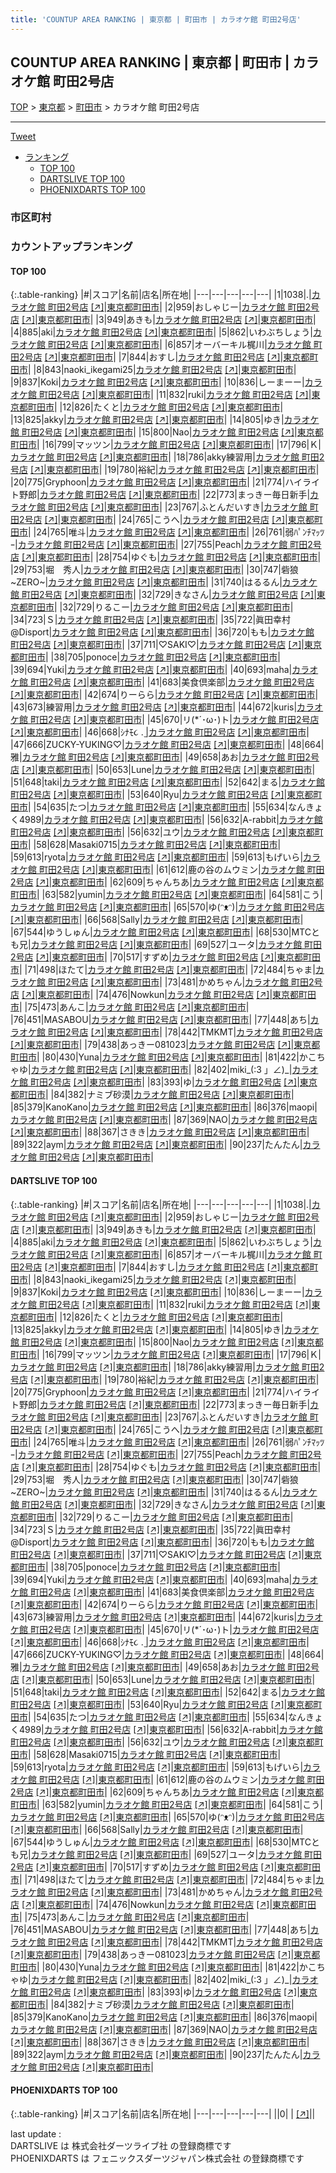 ```yaml
---
title: 'COUNTUP AREA RANKING | 東京都 | 町田市 | カラオケ館 町田2号店'
---
```

## COUNTUP AREA RANKING | 東京都 | 町田市 | カラオケ館 町田2号店

[TOP](/darts/rank/) > [東京都](/darts/rank/東京都/) > [町田市](/darts/rank/東京都/町田市/) > カラオケ館 町田2号店

___

<a href="https://twitter.com/share?ref_src=twsrc%5Etfw" data-text="COUNTUP AREA RANKING | 東京都町田市カラオケ館 町田2号店" class="twitter-share-button" data-hashtags="DARTSLIVE,PHOENIXDARTS,darts,ダーツ" data-show-count="false">Tweet</a>

* [ランキング](#カウントアップランキング)
    * [TOP 100](#top-100)
    * [DARTSLIVE TOP 100](#dartslive-top-100)
    * [PHOENIXDARTS TOP 100](#phoenixdarts-top-100)

### 市区町村

<ul>

</ul>

### カウントアップランキング

#### TOP 100



{:.table-ranking}
|#|スコア|名前|店名|所在地|
|---|---|---|---|---|
|1|1038|<span class="rank-name-dl">.</span>|<a href="/darts/rank/shops/08aa73bbc0f245efb21333aee1bd51e4.html">カラオケ館 町田2号店</a> <a href="https://search.dartslive.com/jp/shop/08aa73bbc0f245efb21333aee1bd51e4">[↗]</a>|<a href="/darts/rank/東京都/町田市">東京都町田市</a>|
|2|959|<span class="rank-name-dl">おしゃじー</span>|<a href="/darts/rank/shops/08aa73bbc0f245efb21333aee1bd51e4.html">カラオケ館 町田2号店</a> <a href="https://search.dartslive.com/jp/shop/08aa73bbc0f245efb21333aee1bd51e4">[↗]</a>|<a href="/darts/rank/東京都/町田市">東京都町田市</a>|
|3|949|<span class="rank-name-dl">あきも</span>|<a href="/darts/rank/shops/08aa73bbc0f245efb21333aee1bd51e4.html">カラオケ館 町田2号店</a> <a href="https://search.dartslive.com/jp/shop/08aa73bbc0f245efb21333aee1bd51e4">[↗]</a>|<a href="/darts/rank/東京都/町田市">東京都町田市</a>|
|4|885|<span class="rank-name-dl">aki</span>|<a href="/darts/rank/shops/08aa73bbc0f245efb21333aee1bd51e4.html">カラオケ館 町田2号店</a> <a href="https://search.dartslive.com/jp/shop/08aa73bbc0f245efb21333aee1bd51e4">[↗]</a>|<a href="/darts/rank/東京都/町田市">東京都町田市</a>|
|5|862|<span class="rank-name-dl">いわぶちしょう</span>|<a href="/darts/rank/shops/08aa73bbc0f245efb21333aee1bd51e4.html">カラオケ館 町田2号店</a> <a href="https://search.dartslive.com/jp/shop/08aa73bbc0f245efb21333aee1bd51e4">[↗]</a>|<a href="/darts/rank/東京都/町田市">東京都町田市</a>|
|6|857|<span class="rank-name-dl">オーバーキル梶川</span>|<a href="/darts/rank/shops/08aa73bbc0f245efb21333aee1bd51e4.html">カラオケ館 町田2号店</a> <a href="https://search.dartslive.com/jp/shop/08aa73bbc0f245efb21333aee1bd51e4">[↗]</a>|<a href="/darts/rank/東京都/町田市">東京都町田市</a>|
|7|844|<span class="rank-name-dl">おすし</span>|<a href="/darts/rank/shops/08aa73bbc0f245efb21333aee1bd51e4.html">カラオケ館 町田2号店</a> <a href="https://search.dartslive.com/jp/shop/08aa73bbc0f245efb21333aee1bd51e4">[↗]</a>|<a href="/darts/rank/東京都/町田市">東京都町田市</a>|
|8|843|<span class="rank-name-dl">naoki_ikegami25</span>|<a href="/darts/rank/shops/08aa73bbc0f245efb21333aee1bd51e4.html">カラオケ館 町田2号店</a> <a href="https://search.dartslive.com/jp/shop/08aa73bbc0f245efb21333aee1bd51e4">[↗]</a>|<a href="/darts/rank/東京都/町田市">東京都町田市</a>|
|9|837|<span class="rank-name-dl">Koki</span>|<a href="/darts/rank/shops/08aa73bbc0f245efb21333aee1bd51e4.html">カラオケ館 町田2号店</a> <a href="https://search.dartslive.com/jp/shop/08aa73bbc0f245efb21333aee1bd51e4">[↗]</a>|<a href="/darts/rank/東京都/町田市">東京都町田市</a>|
|10|836|<span class="rank-name-dl">しーまーー</span>|<a href="/darts/rank/shops/08aa73bbc0f245efb21333aee1bd51e4.html">カラオケ館 町田2号店</a> <a href="https://search.dartslive.com/jp/shop/08aa73bbc0f245efb21333aee1bd51e4">[↗]</a>|<a href="/darts/rank/東京都/町田市">東京都町田市</a>|
|11|832|<span class="rank-name-dl">ruki</span>|<a href="/darts/rank/shops/08aa73bbc0f245efb21333aee1bd51e4.html">カラオケ館 町田2号店</a> <a href="https://search.dartslive.com/jp/shop/08aa73bbc0f245efb21333aee1bd51e4">[↗]</a>|<a href="/darts/rank/東京都/町田市">東京都町田市</a>|
|12|826|<span class="rank-name-dl">たくと</span>|<a href="/darts/rank/shops/08aa73bbc0f245efb21333aee1bd51e4.html">カラオケ館 町田2号店</a> <a href="https://search.dartslive.com/jp/shop/08aa73bbc0f245efb21333aee1bd51e4">[↗]</a>|<a href="/darts/rank/東京都/町田市">東京都町田市</a>|
|13|825|<span class="rank-name-dl">akky</span>|<a href="/darts/rank/shops/08aa73bbc0f245efb21333aee1bd51e4.html">カラオケ館 町田2号店</a> <a href="https://search.dartslive.com/jp/shop/08aa73bbc0f245efb21333aee1bd51e4">[↗]</a>|<a href="/darts/rank/東京都/町田市">東京都町田市</a>|
|14|805|<span class="rank-name-dl">ゆき</span>|<a href="/darts/rank/shops/08aa73bbc0f245efb21333aee1bd51e4.html">カラオケ館 町田2号店</a> <a href="https://search.dartslive.com/jp/shop/08aa73bbc0f245efb21333aee1bd51e4">[↗]</a>|<a href="/darts/rank/東京都/町田市">東京都町田市</a>|
|15|800|<span class="rank-name-dl">Nao</span>|<a href="/darts/rank/shops/08aa73bbc0f245efb21333aee1bd51e4.html">カラオケ館 町田2号店</a> <a href="https://search.dartslive.com/jp/shop/08aa73bbc0f245efb21333aee1bd51e4">[↗]</a>|<a href="/darts/rank/東京都/町田市">東京都町田市</a>|
|16|799|<span class="rank-name-dl">マッツン</span>|<a href="/darts/rank/shops/08aa73bbc0f245efb21333aee1bd51e4.html">カラオケ館 町田2号店</a> <a href="https://search.dartslive.com/jp/shop/08aa73bbc0f245efb21333aee1bd51e4">[↗]</a>|<a href="/darts/rank/東京都/町田市">東京都町田市</a>|
|17|796|<span class="rank-name-dl">Ｋ</span>|<a href="/darts/rank/shops/08aa73bbc0f245efb21333aee1bd51e4.html">カラオケ館 町田2号店</a> <a href="https://search.dartslive.com/jp/shop/08aa73bbc0f245efb21333aee1bd51e4">[↗]</a>|<a href="/darts/rank/東京都/町田市">東京都町田市</a>|
|18|786|<span class="rank-name-dl">akky練習用</span>|<a href="/darts/rank/shops/08aa73bbc0f245efb21333aee1bd51e4.html">カラオケ館 町田2号店</a> <a href="https://search.dartslive.com/jp/shop/08aa73bbc0f245efb21333aee1bd51e4">[↗]</a>|<a href="/darts/rank/東京都/町田市">東京都町田市</a>|
|19|780|<span class="rank-name-dl">裕紀</span>|<a href="/darts/rank/shops/08aa73bbc0f245efb21333aee1bd51e4.html">カラオケ館 町田2号店</a> <a href="https://search.dartslive.com/jp/shop/08aa73bbc0f245efb21333aee1bd51e4">[↗]</a>|<a href="/darts/rank/東京都/町田市">東京都町田市</a>|
|20|775|<span class="rank-name-dl">Gryphoon</span>|<a href="/darts/rank/shops/08aa73bbc0f245efb21333aee1bd51e4.html">カラオケ館 町田2号店</a> <a href="https://search.dartslive.com/jp/shop/08aa73bbc0f245efb21333aee1bd51e4">[↗]</a>|<a href="/darts/rank/東京都/町田市">東京都町田市</a>|
|21|774|<span class="rank-name-dl">ハイライト野郎</span>|<a href="/darts/rank/shops/08aa73bbc0f245efb21333aee1bd51e4.html">カラオケ館 町田2号店</a> <a href="https://search.dartslive.com/jp/shop/08aa73bbc0f245efb21333aee1bd51e4">[↗]</a>|<a href="/darts/rank/東京都/町田市">東京都町田市</a>|
|22|773|<span class="rank-name-dl">まっきー毎日新手</span>|<a href="/darts/rank/shops/08aa73bbc0f245efb21333aee1bd51e4.html">カラオケ館 町田2号店</a> <a href="https://search.dartslive.com/jp/shop/08aa73bbc0f245efb21333aee1bd51e4">[↗]</a>|<a href="/darts/rank/東京都/町田市">東京都町田市</a>|
|23|767|<span class="rank-name-dl">ふとんだいすき</span>|<a href="/darts/rank/shops/08aa73bbc0f245efb21333aee1bd51e4.html">カラオケ館 町田2号店</a> <a href="https://search.dartslive.com/jp/shop/08aa73bbc0f245efb21333aee1bd51e4">[↗]</a>|<a href="/darts/rank/東京都/町田市">東京都町田市</a>|
|24|765|<span class="rank-name-dl">こうへ</span>|<a href="/darts/rank/shops/08aa73bbc0f245efb21333aee1bd51e4.html">カラオケ館 町田2号店</a> <a href="https://search.dartslive.com/jp/shop/08aa73bbc0f245efb21333aee1bd51e4">[↗]</a>|<a href="/darts/rank/東京都/町田市">東京都町田市</a>|
|24|765|<span class="rank-name-dl">唯斗</span>|<a href="/darts/rank/shops/08aa73bbc0f245efb21333aee1bd51e4.html">カラオケ館 町田2号店</a> <a href="https://search.dartslive.com/jp/shop/08aa73bbc0f245efb21333aee1bd51e4">[↗]</a>|<a href="/darts/rank/東京都/町田市">東京都町田市</a>|
|26|761|<span class="rank-name-dl">弱ﾊﾟﾝﾁﾏｯﾂｰ</span>|<a href="/darts/rank/shops/08aa73bbc0f245efb21333aee1bd51e4.html">カラオケ館 町田2号店</a> <a href="https://search.dartslive.com/jp/shop/08aa73bbc0f245efb21333aee1bd51e4">[↗]</a>|<a href="/darts/rank/東京都/町田市">東京都町田市</a>|
|27|755|<span class="rank-name-dl">Peach</span>|<a href="/darts/rank/shops/08aa73bbc0f245efb21333aee1bd51e4.html">カラオケ館 町田2号店</a> <a href="https://search.dartslive.com/jp/shop/08aa73bbc0f245efb21333aee1bd51e4">[↗]</a>|<a href="/darts/rank/東京都/町田市">東京都町田市</a>|
|28|754|<span class="rank-name-dl">ゆぐも</span>|<a href="/darts/rank/shops/08aa73bbc0f245efb21333aee1bd51e4.html">カラオケ館 町田2号店</a> <a href="https://search.dartslive.com/jp/shop/08aa73bbc0f245efb21333aee1bd51e4">[↗]</a>|<a href="/darts/rank/東京都/町田市">東京都町田市</a>|
|29|753|<span class="rank-name-dl">堀　秀人</span>|<a href="/darts/rank/shops/08aa73bbc0f245efb21333aee1bd51e4.html">カラオケ館 町田2号店</a> <a href="https://search.dartslive.com/jp/shop/08aa73bbc0f245efb21333aee1bd51e4">[↗]</a>|<a href="/darts/rank/東京都/町田市">東京都町田市</a>|
|30|747|<span class="rank-name-dl">砦狼 ~ZERO~</span>|<a href="/darts/rank/shops/08aa73bbc0f245efb21333aee1bd51e4.html">カラオケ館 町田2号店</a> <a href="https://search.dartslive.com/jp/shop/08aa73bbc0f245efb21333aee1bd51e4">[↗]</a>|<a href="/darts/rank/東京都/町田市">東京都町田市</a>|
|31|740|<span class="rank-name-dl">はるるん</span>|<a href="/darts/rank/shops/08aa73bbc0f245efb21333aee1bd51e4.html">カラオケ館 町田2号店</a> <a href="https://search.dartslive.com/jp/shop/08aa73bbc0f245efb21333aee1bd51e4">[↗]</a>|<a href="/darts/rank/東京都/町田市">東京都町田市</a>|
|32|729|<span class="rank-name-dl">きなさん</span>|<a href="/darts/rank/shops/08aa73bbc0f245efb21333aee1bd51e4.html">カラオケ館 町田2号店</a> <a href="https://search.dartslive.com/jp/shop/08aa73bbc0f245efb21333aee1bd51e4">[↗]</a>|<a href="/darts/rank/東京都/町田市">東京都町田市</a>|
|32|729|<span class="rank-name-dl">りるこー</span>|<a href="/darts/rank/shops/08aa73bbc0f245efb21333aee1bd51e4.html">カラオケ館 町田2号店</a> <a href="https://search.dartslive.com/jp/shop/08aa73bbc0f245efb21333aee1bd51e4">[↗]</a>|<a href="/darts/rank/東京都/町田市">東京都町田市</a>|
|34|723|<span class="rank-name-dl">Ｓ</span>|<a href="/darts/rank/shops/08aa73bbc0f245efb21333aee1bd51e4.html">カラオケ館 町田2号店</a> <a href="https://search.dartslive.com/jp/shop/08aa73bbc0f245efb21333aee1bd51e4">[↗]</a>|<a href="/darts/rank/東京都/町田市">東京都町田市</a>|
|35|722|<span class="rank-name-dl">眞田幸村@Disport</span>|<a href="/darts/rank/shops/08aa73bbc0f245efb21333aee1bd51e4.html">カラオケ館 町田2号店</a> <a href="https://search.dartslive.com/jp/shop/08aa73bbc0f245efb21333aee1bd51e4">[↗]</a>|<a href="/darts/rank/東京都/町田市">東京都町田市</a>|
|36|720|<span class="rank-name-dl">もも</span>|<a href="/darts/rank/shops/08aa73bbc0f245efb21333aee1bd51e4.html">カラオケ館 町田2号店</a> <a href="https://search.dartslive.com/jp/shop/08aa73bbc0f245efb21333aee1bd51e4">[↗]</a>|<a href="/darts/rank/東京都/町田市">東京都町田市</a>|
|37|711|<span class="rank-name-dl">♡SAKI♡</span>|<a href="/darts/rank/shops/08aa73bbc0f245efb21333aee1bd51e4.html">カラオケ館 町田2号店</a> <a href="https://search.dartslive.com/jp/shop/08aa73bbc0f245efb21333aee1bd51e4">[↗]</a>|<a href="/darts/rank/東京都/町田市">東京都町田市</a>|
|38|705|<span class="rank-name-dl">ponoce</span>|<a href="/darts/rank/shops/08aa73bbc0f245efb21333aee1bd51e4.html">カラオケ館 町田2号店</a> <a href="https://search.dartslive.com/jp/shop/08aa73bbc0f245efb21333aee1bd51e4">[↗]</a>|<a href="/darts/rank/東京都/町田市">東京都町田市</a>|
|39|694|<span class="rank-name-dl">Yuki</span>|<a href="/darts/rank/shops/08aa73bbc0f245efb21333aee1bd51e4.html">カラオケ館 町田2号店</a> <a href="https://search.dartslive.com/jp/shop/08aa73bbc0f245efb21333aee1bd51e4">[↗]</a>|<a href="/darts/rank/東京都/町田市">東京都町田市</a>|
|40|693|<span class="rank-name-dl">maha</span>|<a href="/darts/rank/shops/08aa73bbc0f245efb21333aee1bd51e4.html">カラオケ館 町田2号店</a> <a href="https://search.dartslive.com/jp/shop/08aa73bbc0f245efb21333aee1bd51e4">[↗]</a>|<a href="/darts/rank/東京都/町田市">東京都町田市</a>|
|41|683|<span class="rank-name-dl">美食倶楽部</span>|<a href="/darts/rank/shops/08aa73bbc0f245efb21333aee1bd51e4.html">カラオケ館 町田2号店</a> <a href="https://search.dartslive.com/jp/shop/08aa73bbc0f245efb21333aee1bd51e4">[↗]</a>|<a href="/darts/rank/東京都/町田市">東京都町田市</a>|
|42|674|<span class="rank-name-dl">りーらら</span>|<a href="/darts/rank/shops/08aa73bbc0f245efb21333aee1bd51e4.html">カラオケ館 町田2号店</a> <a href="https://search.dartslive.com/jp/shop/08aa73bbc0f245efb21333aee1bd51e4">[↗]</a>|<a href="/darts/rank/東京都/町田市">東京都町田市</a>|
|43|673|<span class="rank-name-dl">練習用</span>|<a href="/darts/rank/shops/08aa73bbc0f245efb21333aee1bd51e4.html">カラオケ館 町田2号店</a> <a href="https://search.dartslive.com/jp/shop/08aa73bbc0f245efb21333aee1bd51e4">[↗]</a>|<a href="/darts/rank/東京都/町田市">東京都町田市</a>|
|44|672|<span class="rank-name-dl">kuris</span>|<a href="/darts/rank/shops/08aa73bbc0f245efb21333aee1bd51e4.html">カラオケ館 町田2号店</a> <a href="https://search.dartslive.com/jp/shop/08aa73bbc0f245efb21333aee1bd51e4">[↗]</a>|<a href="/darts/rank/東京都/町田市">東京都町田市</a>|
|45|670|<span class="rank-name-dl">リ(*´･ω･)ト</span>|<a href="/darts/rank/shops/08aa73bbc0f245efb21333aee1bd51e4.html">カラオケ館 町田2号店</a> <a href="https://search.dartslive.com/jp/shop/08aa73bbc0f245efb21333aee1bd51e4">[↗]</a>|<a href="/darts/rank/東京都/町田市">東京都町田市</a>|
|46|668|<span class="rank-name-dl">ｼﾅﾓ૮ . ̫</span>|<a href="/darts/rank/shops/08aa73bbc0f245efb21333aee1bd51e4.html">カラオケ館 町田2号店</a> <a href="https://search.dartslive.com/jp/shop/08aa73bbc0f245efb21333aee1bd51e4">[↗]</a>|<a href="/darts/rank/東京都/町田市">東京都町田市</a>|
|47|666|<span class="rank-name-dl">ZUCKY-YUKING♡</span>|<a href="/darts/rank/shops/08aa73bbc0f245efb21333aee1bd51e4.html">カラオケ館 町田2号店</a> <a href="https://search.dartslive.com/jp/shop/08aa73bbc0f245efb21333aee1bd51e4">[↗]</a>|<a href="/darts/rank/東京都/町田市">東京都町田市</a>|
|48|664|<span class="rank-name-dl">雅</span>|<a href="/darts/rank/shops/08aa73bbc0f245efb21333aee1bd51e4.html">カラオケ館 町田2号店</a> <a href="https://search.dartslive.com/jp/shop/08aa73bbc0f245efb21333aee1bd51e4">[↗]</a>|<a href="/darts/rank/東京都/町田市">東京都町田市</a>|
|49|658|<span class="rank-name-dl">あお</span>|<a href="/darts/rank/shops/08aa73bbc0f245efb21333aee1bd51e4.html">カラオケ館 町田2号店</a> <a href="https://search.dartslive.com/jp/shop/08aa73bbc0f245efb21333aee1bd51e4">[↗]</a>|<a href="/darts/rank/東京都/町田市">東京都町田市</a>|
|50|653|<span class="rank-name-dl">Lune</span>|<a href="/darts/rank/shops/08aa73bbc0f245efb21333aee1bd51e4.html">カラオケ館 町田2号店</a> <a href="https://search.dartslive.com/jp/shop/08aa73bbc0f245efb21333aee1bd51e4">[↗]</a>|<a href="/darts/rank/東京都/町田市">東京都町田市</a>|
|51|648|<span class="rank-name-dl">taki</span>|<a href="/darts/rank/shops/08aa73bbc0f245efb21333aee1bd51e4.html">カラオケ館 町田2号店</a> <a href="https://search.dartslive.com/jp/shop/08aa73bbc0f245efb21333aee1bd51e4">[↗]</a>|<a href="/darts/rank/東京都/町田市">東京都町田市</a>|
|52|642|<span class="rank-name-dl">まる</span>|<a href="/darts/rank/shops/08aa73bbc0f245efb21333aee1bd51e4.html">カラオケ館 町田2号店</a> <a href="https://search.dartslive.com/jp/shop/08aa73bbc0f245efb21333aee1bd51e4">[↗]</a>|<a href="/darts/rank/東京都/町田市">東京都町田市</a>|
|53|640|<span class="rank-name-dl">Ryu</span>|<a href="/darts/rank/shops/08aa73bbc0f245efb21333aee1bd51e4.html">カラオケ館 町田2号店</a> <a href="https://search.dartslive.com/jp/shop/08aa73bbc0f245efb21333aee1bd51e4">[↗]</a>|<a href="/darts/rank/東京都/町田市">東京都町田市</a>|
|54|635|<span class="rank-name-dl">たつ</span>|<a href="/darts/rank/shops/08aa73bbc0f245efb21333aee1bd51e4.html">カラオケ館 町田2号店</a> <a href="https://search.dartslive.com/jp/shop/08aa73bbc0f245efb21333aee1bd51e4">[↗]</a>|<a href="/darts/rank/東京都/町田市">東京都町田市</a>|
|55|634|<span class="rank-name-dl">なんきょく4989</span>|<a href="/darts/rank/shops/08aa73bbc0f245efb21333aee1bd51e4.html">カラオケ館 町田2号店</a> <a href="https://search.dartslive.com/jp/shop/08aa73bbc0f245efb21333aee1bd51e4">[↗]</a>|<a href="/darts/rank/東京都/町田市">東京都町田市</a>|
|56|632|<span class="rank-name-dl">A-rabbit</span>|<a href="/darts/rank/shops/08aa73bbc0f245efb21333aee1bd51e4.html">カラオケ館 町田2号店</a> <a href="https://search.dartslive.com/jp/shop/08aa73bbc0f245efb21333aee1bd51e4">[↗]</a>|<a href="/darts/rank/東京都/町田市">東京都町田市</a>|
|56|632|<span class="rank-name-dl">ユウ</span>|<a href="/darts/rank/shops/08aa73bbc0f245efb21333aee1bd51e4.html">カラオケ館 町田2号店</a> <a href="https://search.dartslive.com/jp/shop/08aa73bbc0f245efb21333aee1bd51e4">[↗]</a>|<a href="/darts/rank/東京都/町田市">東京都町田市</a>|
|58|628|<span class="rank-name-dl">Masaki0715</span>|<a href="/darts/rank/shops/08aa73bbc0f245efb21333aee1bd51e4.html">カラオケ館 町田2号店</a> <a href="https://search.dartslive.com/jp/shop/08aa73bbc0f245efb21333aee1bd51e4">[↗]</a>|<a href="/darts/rank/東京都/町田市">東京都町田市</a>|
|59|613|<span class="rank-name-dl">ryota</span>|<a href="/darts/rank/shops/08aa73bbc0f245efb21333aee1bd51e4.html">カラオケ館 町田2号店</a> <a href="https://search.dartslive.com/jp/shop/08aa73bbc0f245efb21333aee1bd51e4">[↗]</a>|<a href="/darts/rank/東京都/町田市">東京都町田市</a>|
|59|613|<span class="rank-name-dl">もげいら</span>|<a href="/darts/rank/shops/08aa73bbc0f245efb21333aee1bd51e4.html">カラオケ館 町田2号店</a> <a href="https://search.dartslive.com/jp/shop/08aa73bbc0f245efb21333aee1bd51e4">[↗]</a>|<a href="/darts/rank/東京都/町田市">東京都町田市</a>|
|61|612|<span class="rank-name-dl">鹿の谷のムウミン</span>|<a href="/darts/rank/shops/08aa73bbc0f245efb21333aee1bd51e4.html">カラオケ館 町田2号店</a> <a href="https://search.dartslive.com/jp/shop/08aa73bbc0f245efb21333aee1bd51e4">[↗]</a>|<a href="/darts/rank/東京都/町田市">東京都町田市</a>|
|62|609|<span class="rank-name-dl">ちゃんちあ</span>|<a href="/darts/rank/shops/08aa73bbc0f245efb21333aee1bd51e4.html">カラオケ館 町田2号店</a> <a href="https://search.dartslive.com/jp/shop/08aa73bbc0f245efb21333aee1bd51e4">[↗]</a>|<a href="/darts/rank/東京都/町田市">東京都町田市</a>|
|63|582|<span class="rank-name-dl">yumin</span>|<a href="/darts/rank/shops/08aa73bbc0f245efb21333aee1bd51e4.html">カラオケ館 町田2号店</a> <a href="https://search.dartslive.com/jp/shop/08aa73bbc0f245efb21333aee1bd51e4">[↗]</a>|<a href="/darts/rank/東京都/町田市">東京都町田市</a>|
|64|581|<span class="rank-name-dl">こう</span>|<a href="/darts/rank/shops/08aa73bbc0f245efb21333aee1bd51e4.html">カラオケ館 町田2号店</a> <a href="https://search.dartslive.com/jp/shop/08aa73bbc0f245efb21333aee1bd51e4">[↗]</a>|<a href="/darts/rank/東京都/町田市">東京都町田市</a>|
|65|570|<span class="rank-name-dl">ゆ(ᵔᴥᵔ)</span>|<a href="/darts/rank/shops/08aa73bbc0f245efb21333aee1bd51e4.html">カラオケ館 町田2号店</a> <a href="https://search.dartslive.com/jp/shop/08aa73bbc0f245efb21333aee1bd51e4">[↗]</a>|<a href="/darts/rank/東京都/町田市">東京都町田市</a>|
|66|568|<span class="rank-name-dl">Sally</span>|<a href="/darts/rank/shops/08aa73bbc0f245efb21333aee1bd51e4.html">カラオケ館 町田2号店</a> <a href="https://search.dartslive.com/jp/shop/08aa73bbc0f245efb21333aee1bd51e4">[↗]</a>|<a href="/darts/rank/東京都/町田市">東京都町田市</a>|
|67|544|<span class="rank-name-dl">ゆうしゅん</span>|<a href="/darts/rank/shops/08aa73bbc0f245efb21333aee1bd51e4.html">カラオケ館 町田2号店</a> <a href="https://search.dartslive.com/jp/shop/08aa73bbc0f245efb21333aee1bd51e4">[↗]</a>|<a href="/darts/rank/東京都/町田市">東京都町田市</a>|
|68|530|<span class="rank-name-dl">MTCとも兄</span>|<a href="/darts/rank/shops/08aa73bbc0f245efb21333aee1bd51e4.html">カラオケ館 町田2号店</a> <a href="https://search.dartslive.com/jp/shop/08aa73bbc0f245efb21333aee1bd51e4">[↗]</a>|<a href="/darts/rank/東京都/町田市">東京都町田市</a>|
|69|527|<span class="rank-name-dl">ユータ</span>|<a href="/darts/rank/shops/08aa73bbc0f245efb21333aee1bd51e4.html">カラオケ館 町田2号店</a> <a href="https://search.dartslive.com/jp/shop/08aa73bbc0f245efb21333aee1bd51e4">[↗]</a>|<a href="/darts/rank/東京都/町田市">東京都町田市</a>|
|70|517|<span class="rank-name-dl">すずめ</span>|<a href="/darts/rank/shops/08aa73bbc0f245efb21333aee1bd51e4.html">カラオケ館 町田2号店</a> <a href="https://search.dartslive.com/jp/shop/08aa73bbc0f245efb21333aee1bd51e4">[↗]</a>|<a href="/darts/rank/東京都/町田市">東京都町田市</a>|
|71|498|<span class="rank-name-dl">ほたて</span>|<a href="/darts/rank/shops/08aa73bbc0f245efb21333aee1bd51e4.html">カラオケ館 町田2号店</a> <a href="https://search.dartslive.com/jp/shop/08aa73bbc0f245efb21333aee1bd51e4">[↗]</a>|<a href="/darts/rank/東京都/町田市">東京都町田市</a>|
|72|484|<span class="rank-name-dl">ちゃま</span>|<a href="/darts/rank/shops/08aa73bbc0f245efb21333aee1bd51e4.html">カラオケ館 町田2号店</a> <a href="https://search.dartslive.com/jp/shop/08aa73bbc0f245efb21333aee1bd51e4">[↗]</a>|<a href="/darts/rank/東京都/町田市">東京都町田市</a>|
|73|481|<span class="rank-name-dl">かめちゃん</span>|<a href="/darts/rank/shops/08aa73bbc0f245efb21333aee1bd51e4.html">カラオケ館 町田2号店</a> <a href="https://search.dartslive.com/jp/shop/08aa73bbc0f245efb21333aee1bd51e4">[↗]</a>|<a href="/darts/rank/東京都/町田市">東京都町田市</a>|
|74|476|<span class="rank-name-dl">Nowkun</span>|<a href="/darts/rank/shops/08aa73bbc0f245efb21333aee1bd51e4.html">カラオケ館 町田2号店</a> <a href="https://search.dartslive.com/jp/shop/08aa73bbc0f245efb21333aee1bd51e4">[↗]</a>|<a href="/darts/rank/東京都/町田市">東京都町田市</a>|
|75|473|<span class="rank-name-dl">あんこ</span>|<a href="/darts/rank/shops/08aa73bbc0f245efb21333aee1bd51e4.html">カラオケ館 町田2号店</a> <a href="https://search.dartslive.com/jp/shop/08aa73bbc0f245efb21333aee1bd51e4">[↗]</a>|<a href="/darts/rank/東京都/町田市">東京都町田市</a>|
|76|451|<span class="rank-name-dl">MASABOU</span>|<a href="/darts/rank/shops/08aa73bbc0f245efb21333aee1bd51e4.html">カラオケ館 町田2号店</a> <a href="https://search.dartslive.com/jp/shop/08aa73bbc0f245efb21333aee1bd51e4">[↗]</a>|<a href="/darts/rank/東京都/町田市">東京都町田市</a>|
|77|448|<span class="rank-name-dl">あち</span>|<a href="/darts/rank/shops/08aa73bbc0f245efb21333aee1bd51e4.html">カラオケ館 町田2号店</a> <a href="https://search.dartslive.com/jp/shop/08aa73bbc0f245efb21333aee1bd51e4">[↗]</a>|<a href="/darts/rank/東京都/町田市">東京都町田市</a>|
|78|442|<span class="rank-name-dl">TMKMT</span>|<a href="/darts/rank/shops/08aa73bbc0f245efb21333aee1bd51e4.html">カラオケ館 町田2号店</a> <a href="https://search.dartslive.com/jp/shop/08aa73bbc0f245efb21333aee1bd51e4">[↗]</a>|<a href="/darts/rank/東京都/町田市">東京都町田市</a>|
|79|438|<span class="rank-name-dl">あっきー081023</span>|<a href="/darts/rank/shops/08aa73bbc0f245efb21333aee1bd51e4.html">カラオケ館 町田2号店</a> <a href="https://search.dartslive.com/jp/shop/08aa73bbc0f245efb21333aee1bd51e4">[↗]</a>|<a href="/darts/rank/東京都/町田市">東京都町田市</a>|
|80|430|<span class="rank-name-dl">Yuna</span>|<a href="/darts/rank/shops/08aa73bbc0f245efb21333aee1bd51e4.html">カラオケ館 町田2号店</a> <a href="https://search.dartslive.com/jp/shop/08aa73bbc0f245efb21333aee1bd51e4">[↗]</a>|<a href="/darts/rank/東京都/町田市">東京都町田市</a>|
|81|422|<span class="rank-name-dl">かこちゃゆ</span>|<a href="/darts/rank/shops/08aa73bbc0f245efb21333aee1bd51e4.html">カラオケ館 町田2号店</a> <a href="https://search.dartslive.com/jp/shop/08aa73bbc0f245efb21333aee1bd51e4">[↗]</a>|<a href="/darts/rank/東京都/町田市">東京都町田市</a>|
|82|402|<span class="rank-name-dl">miki_(:3 」∠)_</span>|<a href="/darts/rank/shops/08aa73bbc0f245efb21333aee1bd51e4.html">カラオケ館 町田2号店</a> <a href="https://search.dartslive.com/jp/shop/08aa73bbc0f245efb21333aee1bd51e4">[↗]</a>|<a href="/darts/rank/東京都/町田市">東京都町田市</a>|
|83|393|<span class="rank-name-dl">ゆ</span>|<a href="/darts/rank/shops/08aa73bbc0f245efb21333aee1bd51e4.html">カラオケ館 町田2号店</a> <a href="https://search.dartslive.com/jp/shop/08aa73bbc0f245efb21333aee1bd51e4">[↗]</a>|<a href="/darts/rank/東京都/町田市">東京都町田市</a>|
|84|382|<span class="rank-name-dl">ナミブ砂漠</span>|<a href="/darts/rank/shops/08aa73bbc0f245efb21333aee1bd51e4.html">カラオケ館 町田2号店</a> <a href="https://search.dartslive.com/jp/shop/08aa73bbc0f245efb21333aee1bd51e4">[↗]</a>|<a href="/darts/rank/東京都/町田市">東京都町田市</a>|
|85|379|<span class="rank-name-dl">KanoKano</span>|<a href="/darts/rank/shops/08aa73bbc0f245efb21333aee1bd51e4.html">カラオケ館 町田2号店</a> <a href="https://search.dartslive.com/jp/shop/08aa73bbc0f245efb21333aee1bd51e4">[↗]</a>|<a href="/darts/rank/東京都/町田市">東京都町田市</a>|
|86|376|<span class="rank-name-dl">maopi</span>|<a href="/darts/rank/shops/08aa73bbc0f245efb21333aee1bd51e4.html">カラオケ館 町田2号店</a> <a href="https://search.dartslive.com/jp/shop/08aa73bbc0f245efb21333aee1bd51e4">[↗]</a>|<a href="/darts/rank/東京都/町田市">東京都町田市</a>|
|87|369|<span class="rank-name-dl">NAO</span>|<a href="/darts/rank/shops/08aa73bbc0f245efb21333aee1bd51e4.html">カラオケ館 町田2号店</a> <a href="https://search.dartslive.com/jp/shop/08aa73bbc0f245efb21333aee1bd51e4">[↗]</a>|<a href="/darts/rank/東京都/町田市">東京都町田市</a>|
|88|367|<span class="rank-name-dl">さきき</span>|<a href="/darts/rank/shops/08aa73bbc0f245efb21333aee1bd51e4.html">カラオケ館 町田2号店</a> <a href="https://search.dartslive.com/jp/shop/08aa73bbc0f245efb21333aee1bd51e4">[↗]</a>|<a href="/darts/rank/東京都/町田市">東京都町田市</a>|
|89|322|<span class="rank-name-dl">aym</span>|<a href="/darts/rank/shops/08aa73bbc0f245efb21333aee1bd51e4.html">カラオケ館 町田2号店</a> <a href="https://search.dartslive.com/jp/shop/08aa73bbc0f245efb21333aee1bd51e4">[↗]</a>|<a href="/darts/rank/東京都/町田市">東京都町田市</a>|
|90|237|<span class="rank-name-dl">たんたん</span>|<a href="/darts/rank/shops/08aa73bbc0f245efb21333aee1bd51e4.html">カラオケ館 町田2号店</a> <a href="https://search.dartslive.com/jp/shop/08aa73bbc0f245efb21333aee1bd51e4">[↗]</a>|<a href="/darts/rank/東京都/町田市">東京都町田市</a>|


#### DARTSLIVE TOP 100



{:.table-ranking}
|#|スコア|名前|店名|所在地|
|---|---|---|---|---|
|1|1038|<span class="rank-name-dl">.</span>|<a href="/darts/rank/shops/08aa73bbc0f245efb21333aee1bd51e4.html">カラオケ館 町田2号店</a> <a href="https://search.dartslive.com/jp/shop/08aa73bbc0f245efb21333aee1bd51e4">[↗]</a>|<a href="/darts/rank/東京都/町田市">東京都町田市</a>|
|2|959|<span class="rank-name-dl">おしゃじー</span>|<a href="/darts/rank/shops/08aa73bbc0f245efb21333aee1bd51e4.html">カラオケ館 町田2号店</a> <a href="https://search.dartslive.com/jp/shop/08aa73bbc0f245efb21333aee1bd51e4">[↗]</a>|<a href="/darts/rank/東京都/町田市">東京都町田市</a>|
|3|949|<span class="rank-name-dl">あきも</span>|<a href="/darts/rank/shops/08aa73bbc0f245efb21333aee1bd51e4.html">カラオケ館 町田2号店</a> <a href="https://search.dartslive.com/jp/shop/08aa73bbc0f245efb21333aee1bd51e4">[↗]</a>|<a href="/darts/rank/東京都/町田市">東京都町田市</a>|
|4|885|<span class="rank-name-dl">aki</span>|<a href="/darts/rank/shops/08aa73bbc0f245efb21333aee1bd51e4.html">カラオケ館 町田2号店</a> <a href="https://search.dartslive.com/jp/shop/08aa73bbc0f245efb21333aee1bd51e4">[↗]</a>|<a href="/darts/rank/東京都/町田市">東京都町田市</a>|
|5|862|<span class="rank-name-dl">いわぶちしょう</span>|<a href="/darts/rank/shops/08aa73bbc0f245efb21333aee1bd51e4.html">カラオケ館 町田2号店</a> <a href="https://search.dartslive.com/jp/shop/08aa73bbc0f245efb21333aee1bd51e4">[↗]</a>|<a href="/darts/rank/東京都/町田市">東京都町田市</a>|
|6|857|<span class="rank-name-dl">オーバーキル梶川</span>|<a href="/darts/rank/shops/08aa73bbc0f245efb21333aee1bd51e4.html">カラオケ館 町田2号店</a> <a href="https://search.dartslive.com/jp/shop/08aa73bbc0f245efb21333aee1bd51e4">[↗]</a>|<a href="/darts/rank/東京都/町田市">東京都町田市</a>|
|7|844|<span class="rank-name-dl">おすし</span>|<a href="/darts/rank/shops/08aa73bbc0f245efb21333aee1bd51e4.html">カラオケ館 町田2号店</a> <a href="https://search.dartslive.com/jp/shop/08aa73bbc0f245efb21333aee1bd51e4">[↗]</a>|<a href="/darts/rank/東京都/町田市">東京都町田市</a>|
|8|843|<span class="rank-name-dl">naoki_ikegami25</span>|<a href="/darts/rank/shops/08aa73bbc0f245efb21333aee1bd51e4.html">カラオケ館 町田2号店</a> <a href="https://search.dartslive.com/jp/shop/08aa73bbc0f245efb21333aee1bd51e4">[↗]</a>|<a href="/darts/rank/東京都/町田市">東京都町田市</a>|
|9|837|<span class="rank-name-dl">Koki</span>|<a href="/darts/rank/shops/08aa73bbc0f245efb21333aee1bd51e4.html">カラオケ館 町田2号店</a> <a href="https://search.dartslive.com/jp/shop/08aa73bbc0f245efb21333aee1bd51e4">[↗]</a>|<a href="/darts/rank/東京都/町田市">東京都町田市</a>|
|10|836|<span class="rank-name-dl">しーまーー</span>|<a href="/darts/rank/shops/08aa73bbc0f245efb21333aee1bd51e4.html">カラオケ館 町田2号店</a> <a href="https://search.dartslive.com/jp/shop/08aa73bbc0f245efb21333aee1bd51e4">[↗]</a>|<a href="/darts/rank/東京都/町田市">東京都町田市</a>|
|11|832|<span class="rank-name-dl">ruki</span>|<a href="/darts/rank/shops/08aa73bbc0f245efb21333aee1bd51e4.html">カラオケ館 町田2号店</a> <a href="https://search.dartslive.com/jp/shop/08aa73bbc0f245efb21333aee1bd51e4">[↗]</a>|<a href="/darts/rank/東京都/町田市">東京都町田市</a>|
|12|826|<span class="rank-name-dl">たくと</span>|<a href="/darts/rank/shops/08aa73bbc0f245efb21333aee1bd51e4.html">カラオケ館 町田2号店</a> <a href="https://search.dartslive.com/jp/shop/08aa73bbc0f245efb21333aee1bd51e4">[↗]</a>|<a href="/darts/rank/東京都/町田市">東京都町田市</a>|
|13|825|<span class="rank-name-dl">akky</span>|<a href="/darts/rank/shops/08aa73bbc0f245efb21333aee1bd51e4.html">カラオケ館 町田2号店</a> <a href="https://search.dartslive.com/jp/shop/08aa73bbc0f245efb21333aee1bd51e4">[↗]</a>|<a href="/darts/rank/東京都/町田市">東京都町田市</a>|
|14|805|<span class="rank-name-dl">ゆき</span>|<a href="/darts/rank/shops/08aa73bbc0f245efb21333aee1bd51e4.html">カラオケ館 町田2号店</a> <a href="https://search.dartslive.com/jp/shop/08aa73bbc0f245efb21333aee1bd51e4">[↗]</a>|<a href="/darts/rank/東京都/町田市">東京都町田市</a>|
|15|800|<span class="rank-name-dl">Nao</span>|<a href="/darts/rank/shops/08aa73bbc0f245efb21333aee1bd51e4.html">カラオケ館 町田2号店</a> <a href="https://search.dartslive.com/jp/shop/08aa73bbc0f245efb21333aee1bd51e4">[↗]</a>|<a href="/darts/rank/東京都/町田市">東京都町田市</a>|
|16|799|<span class="rank-name-dl">マッツン</span>|<a href="/darts/rank/shops/08aa73bbc0f245efb21333aee1bd51e4.html">カラオケ館 町田2号店</a> <a href="https://search.dartslive.com/jp/shop/08aa73bbc0f245efb21333aee1bd51e4">[↗]</a>|<a href="/darts/rank/東京都/町田市">東京都町田市</a>|
|17|796|<span class="rank-name-dl">Ｋ</span>|<a href="/darts/rank/shops/08aa73bbc0f245efb21333aee1bd51e4.html">カラオケ館 町田2号店</a> <a href="https://search.dartslive.com/jp/shop/08aa73bbc0f245efb21333aee1bd51e4">[↗]</a>|<a href="/darts/rank/東京都/町田市">東京都町田市</a>|
|18|786|<span class="rank-name-dl">akky練習用</span>|<a href="/darts/rank/shops/08aa73bbc0f245efb21333aee1bd51e4.html">カラオケ館 町田2号店</a> <a href="https://search.dartslive.com/jp/shop/08aa73bbc0f245efb21333aee1bd51e4">[↗]</a>|<a href="/darts/rank/東京都/町田市">東京都町田市</a>|
|19|780|<span class="rank-name-dl">裕紀</span>|<a href="/darts/rank/shops/08aa73bbc0f245efb21333aee1bd51e4.html">カラオケ館 町田2号店</a> <a href="https://search.dartslive.com/jp/shop/08aa73bbc0f245efb21333aee1bd51e4">[↗]</a>|<a href="/darts/rank/東京都/町田市">東京都町田市</a>|
|20|775|<span class="rank-name-dl">Gryphoon</span>|<a href="/darts/rank/shops/08aa73bbc0f245efb21333aee1bd51e4.html">カラオケ館 町田2号店</a> <a href="https://search.dartslive.com/jp/shop/08aa73bbc0f245efb21333aee1bd51e4">[↗]</a>|<a href="/darts/rank/東京都/町田市">東京都町田市</a>|
|21|774|<span class="rank-name-dl">ハイライト野郎</span>|<a href="/darts/rank/shops/08aa73bbc0f245efb21333aee1bd51e4.html">カラオケ館 町田2号店</a> <a href="https://search.dartslive.com/jp/shop/08aa73bbc0f245efb21333aee1bd51e4">[↗]</a>|<a href="/darts/rank/東京都/町田市">東京都町田市</a>|
|22|773|<span class="rank-name-dl">まっきー毎日新手</span>|<a href="/darts/rank/shops/08aa73bbc0f245efb21333aee1bd51e4.html">カラオケ館 町田2号店</a> <a href="https://search.dartslive.com/jp/shop/08aa73bbc0f245efb21333aee1bd51e4">[↗]</a>|<a href="/darts/rank/東京都/町田市">東京都町田市</a>|
|23|767|<span class="rank-name-dl">ふとんだいすき</span>|<a href="/darts/rank/shops/08aa73bbc0f245efb21333aee1bd51e4.html">カラオケ館 町田2号店</a> <a href="https://search.dartslive.com/jp/shop/08aa73bbc0f245efb21333aee1bd51e4">[↗]</a>|<a href="/darts/rank/東京都/町田市">東京都町田市</a>|
|24|765|<span class="rank-name-dl">こうへ</span>|<a href="/darts/rank/shops/08aa73bbc0f245efb21333aee1bd51e4.html">カラオケ館 町田2号店</a> <a href="https://search.dartslive.com/jp/shop/08aa73bbc0f245efb21333aee1bd51e4">[↗]</a>|<a href="/darts/rank/東京都/町田市">東京都町田市</a>|
|24|765|<span class="rank-name-dl">唯斗</span>|<a href="/darts/rank/shops/08aa73bbc0f245efb21333aee1bd51e4.html">カラオケ館 町田2号店</a> <a href="https://search.dartslive.com/jp/shop/08aa73bbc0f245efb21333aee1bd51e4">[↗]</a>|<a href="/darts/rank/東京都/町田市">東京都町田市</a>|
|26|761|<span class="rank-name-dl">弱ﾊﾟﾝﾁﾏｯﾂｰ</span>|<a href="/darts/rank/shops/08aa73bbc0f245efb21333aee1bd51e4.html">カラオケ館 町田2号店</a> <a href="https://search.dartslive.com/jp/shop/08aa73bbc0f245efb21333aee1bd51e4">[↗]</a>|<a href="/darts/rank/東京都/町田市">東京都町田市</a>|
|27|755|<span class="rank-name-dl">Peach</span>|<a href="/darts/rank/shops/08aa73bbc0f245efb21333aee1bd51e4.html">カラオケ館 町田2号店</a> <a href="https://search.dartslive.com/jp/shop/08aa73bbc0f245efb21333aee1bd51e4">[↗]</a>|<a href="/darts/rank/東京都/町田市">東京都町田市</a>|
|28|754|<span class="rank-name-dl">ゆぐも</span>|<a href="/darts/rank/shops/08aa73bbc0f245efb21333aee1bd51e4.html">カラオケ館 町田2号店</a> <a href="https://search.dartslive.com/jp/shop/08aa73bbc0f245efb21333aee1bd51e4">[↗]</a>|<a href="/darts/rank/東京都/町田市">東京都町田市</a>|
|29|753|<span class="rank-name-dl">堀　秀人</span>|<a href="/darts/rank/shops/08aa73bbc0f245efb21333aee1bd51e4.html">カラオケ館 町田2号店</a> <a href="https://search.dartslive.com/jp/shop/08aa73bbc0f245efb21333aee1bd51e4">[↗]</a>|<a href="/darts/rank/東京都/町田市">東京都町田市</a>|
|30|747|<span class="rank-name-dl">砦狼 ~ZERO~</span>|<a href="/darts/rank/shops/08aa73bbc0f245efb21333aee1bd51e4.html">カラオケ館 町田2号店</a> <a href="https://search.dartslive.com/jp/shop/08aa73bbc0f245efb21333aee1bd51e4">[↗]</a>|<a href="/darts/rank/東京都/町田市">東京都町田市</a>|
|31|740|<span class="rank-name-dl">はるるん</span>|<a href="/darts/rank/shops/08aa73bbc0f245efb21333aee1bd51e4.html">カラオケ館 町田2号店</a> <a href="https://search.dartslive.com/jp/shop/08aa73bbc0f245efb21333aee1bd51e4">[↗]</a>|<a href="/darts/rank/東京都/町田市">東京都町田市</a>|
|32|729|<span class="rank-name-dl">きなさん</span>|<a href="/darts/rank/shops/08aa73bbc0f245efb21333aee1bd51e4.html">カラオケ館 町田2号店</a> <a href="https://search.dartslive.com/jp/shop/08aa73bbc0f245efb21333aee1bd51e4">[↗]</a>|<a href="/darts/rank/東京都/町田市">東京都町田市</a>|
|32|729|<span class="rank-name-dl">りるこー</span>|<a href="/darts/rank/shops/08aa73bbc0f245efb21333aee1bd51e4.html">カラオケ館 町田2号店</a> <a href="https://search.dartslive.com/jp/shop/08aa73bbc0f245efb21333aee1bd51e4">[↗]</a>|<a href="/darts/rank/東京都/町田市">東京都町田市</a>|
|34|723|<span class="rank-name-dl">Ｓ</span>|<a href="/darts/rank/shops/08aa73bbc0f245efb21333aee1bd51e4.html">カラオケ館 町田2号店</a> <a href="https://search.dartslive.com/jp/shop/08aa73bbc0f245efb21333aee1bd51e4">[↗]</a>|<a href="/darts/rank/東京都/町田市">東京都町田市</a>|
|35|722|<span class="rank-name-dl">眞田幸村@Disport</span>|<a href="/darts/rank/shops/08aa73bbc0f245efb21333aee1bd51e4.html">カラオケ館 町田2号店</a> <a href="https://search.dartslive.com/jp/shop/08aa73bbc0f245efb21333aee1bd51e4">[↗]</a>|<a href="/darts/rank/東京都/町田市">東京都町田市</a>|
|36|720|<span class="rank-name-dl">もも</span>|<a href="/darts/rank/shops/08aa73bbc0f245efb21333aee1bd51e4.html">カラオケ館 町田2号店</a> <a href="https://search.dartslive.com/jp/shop/08aa73bbc0f245efb21333aee1bd51e4">[↗]</a>|<a href="/darts/rank/東京都/町田市">東京都町田市</a>|
|37|711|<span class="rank-name-dl">♡SAKI♡</span>|<a href="/darts/rank/shops/08aa73bbc0f245efb21333aee1bd51e4.html">カラオケ館 町田2号店</a> <a href="https://search.dartslive.com/jp/shop/08aa73bbc0f245efb21333aee1bd51e4">[↗]</a>|<a href="/darts/rank/東京都/町田市">東京都町田市</a>|
|38|705|<span class="rank-name-dl">ponoce</span>|<a href="/darts/rank/shops/08aa73bbc0f245efb21333aee1bd51e4.html">カラオケ館 町田2号店</a> <a href="https://search.dartslive.com/jp/shop/08aa73bbc0f245efb21333aee1bd51e4">[↗]</a>|<a href="/darts/rank/東京都/町田市">東京都町田市</a>|
|39|694|<span class="rank-name-dl">Yuki</span>|<a href="/darts/rank/shops/08aa73bbc0f245efb21333aee1bd51e4.html">カラオケ館 町田2号店</a> <a href="https://search.dartslive.com/jp/shop/08aa73bbc0f245efb21333aee1bd51e4">[↗]</a>|<a href="/darts/rank/東京都/町田市">東京都町田市</a>|
|40|693|<span class="rank-name-dl">maha</span>|<a href="/darts/rank/shops/08aa73bbc0f245efb21333aee1bd51e4.html">カラオケ館 町田2号店</a> <a href="https://search.dartslive.com/jp/shop/08aa73bbc0f245efb21333aee1bd51e4">[↗]</a>|<a href="/darts/rank/東京都/町田市">東京都町田市</a>|
|41|683|<span class="rank-name-dl">美食倶楽部</span>|<a href="/darts/rank/shops/08aa73bbc0f245efb21333aee1bd51e4.html">カラオケ館 町田2号店</a> <a href="https://search.dartslive.com/jp/shop/08aa73bbc0f245efb21333aee1bd51e4">[↗]</a>|<a href="/darts/rank/東京都/町田市">東京都町田市</a>|
|42|674|<span class="rank-name-dl">りーらら</span>|<a href="/darts/rank/shops/08aa73bbc0f245efb21333aee1bd51e4.html">カラオケ館 町田2号店</a> <a href="https://search.dartslive.com/jp/shop/08aa73bbc0f245efb21333aee1bd51e4">[↗]</a>|<a href="/darts/rank/東京都/町田市">東京都町田市</a>|
|43|673|<span class="rank-name-dl">練習用</span>|<a href="/darts/rank/shops/08aa73bbc0f245efb21333aee1bd51e4.html">カラオケ館 町田2号店</a> <a href="https://search.dartslive.com/jp/shop/08aa73bbc0f245efb21333aee1bd51e4">[↗]</a>|<a href="/darts/rank/東京都/町田市">東京都町田市</a>|
|44|672|<span class="rank-name-dl">kuris</span>|<a href="/darts/rank/shops/08aa73bbc0f245efb21333aee1bd51e4.html">カラオケ館 町田2号店</a> <a href="https://search.dartslive.com/jp/shop/08aa73bbc0f245efb21333aee1bd51e4">[↗]</a>|<a href="/darts/rank/東京都/町田市">東京都町田市</a>|
|45|670|<span class="rank-name-dl">リ(*´･ω･)ト</span>|<a href="/darts/rank/shops/08aa73bbc0f245efb21333aee1bd51e4.html">カラオケ館 町田2号店</a> <a href="https://search.dartslive.com/jp/shop/08aa73bbc0f245efb21333aee1bd51e4">[↗]</a>|<a href="/darts/rank/東京都/町田市">東京都町田市</a>|
|46|668|<span class="rank-name-dl">ｼﾅﾓ૮ . ̫</span>|<a href="/darts/rank/shops/08aa73bbc0f245efb21333aee1bd51e4.html">カラオケ館 町田2号店</a> <a href="https://search.dartslive.com/jp/shop/08aa73bbc0f245efb21333aee1bd51e4">[↗]</a>|<a href="/darts/rank/東京都/町田市">東京都町田市</a>|
|47|666|<span class="rank-name-dl">ZUCKY-YUKING♡</span>|<a href="/darts/rank/shops/08aa73bbc0f245efb21333aee1bd51e4.html">カラオケ館 町田2号店</a> <a href="https://search.dartslive.com/jp/shop/08aa73bbc0f245efb21333aee1bd51e4">[↗]</a>|<a href="/darts/rank/東京都/町田市">東京都町田市</a>|
|48|664|<span class="rank-name-dl">雅</span>|<a href="/darts/rank/shops/08aa73bbc0f245efb21333aee1bd51e4.html">カラオケ館 町田2号店</a> <a href="https://search.dartslive.com/jp/shop/08aa73bbc0f245efb21333aee1bd51e4">[↗]</a>|<a href="/darts/rank/東京都/町田市">東京都町田市</a>|
|49|658|<span class="rank-name-dl">あお</span>|<a href="/darts/rank/shops/08aa73bbc0f245efb21333aee1bd51e4.html">カラオケ館 町田2号店</a> <a href="https://search.dartslive.com/jp/shop/08aa73bbc0f245efb21333aee1bd51e4">[↗]</a>|<a href="/darts/rank/東京都/町田市">東京都町田市</a>|
|50|653|<span class="rank-name-dl">Lune</span>|<a href="/darts/rank/shops/08aa73bbc0f245efb21333aee1bd51e4.html">カラオケ館 町田2号店</a> <a href="https://search.dartslive.com/jp/shop/08aa73bbc0f245efb21333aee1bd51e4">[↗]</a>|<a href="/darts/rank/東京都/町田市">東京都町田市</a>|
|51|648|<span class="rank-name-dl">taki</span>|<a href="/darts/rank/shops/08aa73bbc0f245efb21333aee1bd51e4.html">カラオケ館 町田2号店</a> <a href="https://search.dartslive.com/jp/shop/08aa73bbc0f245efb21333aee1bd51e4">[↗]</a>|<a href="/darts/rank/東京都/町田市">東京都町田市</a>|
|52|642|<span class="rank-name-dl">まる</span>|<a href="/darts/rank/shops/08aa73bbc0f245efb21333aee1bd51e4.html">カラオケ館 町田2号店</a> <a href="https://search.dartslive.com/jp/shop/08aa73bbc0f245efb21333aee1bd51e4">[↗]</a>|<a href="/darts/rank/東京都/町田市">東京都町田市</a>|
|53|640|<span class="rank-name-dl">Ryu</span>|<a href="/darts/rank/shops/08aa73bbc0f245efb21333aee1bd51e4.html">カラオケ館 町田2号店</a> <a href="https://search.dartslive.com/jp/shop/08aa73bbc0f245efb21333aee1bd51e4">[↗]</a>|<a href="/darts/rank/東京都/町田市">東京都町田市</a>|
|54|635|<span class="rank-name-dl">たつ</span>|<a href="/darts/rank/shops/08aa73bbc0f245efb21333aee1bd51e4.html">カラオケ館 町田2号店</a> <a href="https://search.dartslive.com/jp/shop/08aa73bbc0f245efb21333aee1bd51e4">[↗]</a>|<a href="/darts/rank/東京都/町田市">東京都町田市</a>|
|55|634|<span class="rank-name-dl">なんきょく4989</span>|<a href="/darts/rank/shops/08aa73bbc0f245efb21333aee1bd51e4.html">カラオケ館 町田2号店</a> <a href="https://search.dartslive.com/jp/shop/08aa73bbc0f245efb21333aee1bd51e4">[↗]</a>|<a href="/darts/rank/東京都/町田市">東京都町田市</a>|
|56|632|<span class="rank-name-dl">A-rabbit</span>|<a href="/darts/rank/shops/08aa73bbc0f245efb21333aee1bd51e4.html">カラオケ館 町田2号店</a> <a href="https://search.dartslive.com/jp/shop/08aa73bbc0f245efb21333aee1bd51e4">[↗]</a>|<a href="/darts/rank/東京都/町田市">東京都町田市</a>|
|56|632|<span class="rank-name-dl">ユウ</span>|<a href="/darts/rank/shops/08aa73bbc0f245efb21333aee1bd51e4.html">カラオケ館 町田2号店</a> <a href="https://search.dartslive.com/jp/shop/08aa73bbc0f245efb21333aee1bd51e4">[↗]</a>|<a href="/darts/rank/東京都/町田市">東京都町田市</a>|
|58|628|<span class="rank-name-dl">Masaki0715</span>|<a href="/darts/rank/shops/08aa73bbc0f245efb21333aee1bd51e4.html">カラオケ館 町田2号店</a> <a href="https://search.dartslive.com/jp/shop/08aa73bbc0f245efb21333aee1bd51e4">[↗]</a>|<a href="/darts/rank/東京都/町田市">東京都町田市</a>|
|59|613|<span class="rank-name-dl">ryota</span>|<a href="/darts/rank/shops/08aa73bbc0f245efb21333aee1bd51e4.html">カラオケ館 町田2号店</a> <a href="https://search.dartslive.com/jp/shop/08aa73bbc0f245efb21333aee1bd51e4">[↗]</a>|<a href="/darts/rank/東京都/町田市">東京都町田市</a>|
|59|613|<span class="rank-name-dl">もげいら</span>|<a href="/darts/rank/shops/08aa73bbc0f245efb21333aee1bd51e4.html">カラオケ館 町田2号店</a> <a href="https://search.dartslive.com/jp/shop/08aa73bbc0f245efb21333aee1bd51e4">[↗]</a>|<a href="/darts/rank/東京都/町田市">東京都町田市</a>|
|61|612|<span class="rank-name-dl">鹿の谷のムウミン</span>|<a href="/darts/rank/shops/08aa73bbc0f245efb21333aee1bd51e4.html">カラオケ館 町田2号店</a> <a href="https://search.dartslive.com/jp/shop/08aa73bbc0f245efb21333aee1bd51e4">[↗]</a>|<a href="/darts/rank/東京都/町田市">東京都町田市</a>|
|62|609|<span class="rank-name-dl">ちゃんちあ</span>|<a href="/darts/rank/shops/08aa73bbc0f245efb21333aee1bd51e4.html">カラオケ館 町田2号店</a> <a href="https://search.dartslive.com/jp/shop/08aa73bbc0f245efb21333aee1bd51e4">[↗]</a>|<a href="/darts/rank/東京都/町田市">東京都町田市</a>|
|63|582|<span class="rank-name-dl">yumin</span>|<a href="/darts/rank/shops/08aa73bbc0f245efb21333aee1bd51e4.html">カラオケ館 町田2号店</a> <a href="https://search.dartslive.com/jp/shop/08aa73bbc0f245efb21333aee1bd51e4">[↗]</a>|<a href="/darts/rank/東京都/町田市">東京都町田市</a>|
|64|581|<span class="rank-name-dl">こう</span>|<a href="/darts/rank/shops/08aa73bbc0f245efb21333aee1bd51e4.html">カラオケ館 町田2号店</a> <a href="https://search.dartslive.com/jp/shop/08aa73bbc0f245efb21333aee1bd51e4">[↗]</a>|<a href="/darts/rank/東京都/町田市">東京都町田市</a>|
|65|570|<span class="rank-name-dl">ゆ(ᵔᴥᵔ)</span>|<a href="/darts/rank/shops/08aa73bbc0f245efb21333aee1bd51e4.html">カラオケ館 町田2号店</a> <a href="https://search.dartslive.com/jp/shop/08aa73bbc0f245efb21333aee1bd51e4">[↗]</a>|<a href="/darts/rank/東京都/町田市">東京都町田市</a>|
|66|568|<span class="rank-name-dl">Sally</span>|<a href="/darts/rank/shops/08aa73bbc0f245efb21333aee1bd51e4.html">カラオケ館 町田2号店</a> <a href="https://search.dartslive.com/jp/shop/08aa73bbc0f245efb21333aee1bd51e4">[↗]</a>|<a href="/darts/rank/東京都/町田市">東京都町田市</a>|
|67|544|<span class="rank-name-dl">ゆうしゅん</span>|<a href="/darts/rank/shops/08aa73bbc0f245efb21333aee1bd51e4.html">カラオケ館 町田2号店</a> <a href="https://search.dartslive.com/jp/shop/08aa73bbc0f245efb21333aee1bd51e4">[↗]</a>|<a href="/darts/rank/東京都/町田市">東京都町田市</a>|
|68|530|<span class="rank-name-dl">MTCとも兄</span>|<a href="/darts/rank/shops/08aa73bbc0f245efb21333aee1bd51e4.html">カラオケ館 町田2号店</a> <a href="https://search.dartslive.com/jp/shop/08aa73bbc0f245efb21333aee1bd51e4">[↗]</a>|<a href="/darts/rank/東京都/町田市">東京都町田市</a>|
|69|527|<span class="rank-name-dl">ユータ</span>|<a href="/darts/rank/shops/08aa73bbc0f245efb21333aee1bd51e4.html">カラオケ館 町田2号店</a> <a href="https://search.dartslive.com/jp/shop/08aa73bbc0f245efb21333aee1bd51e4">[↗]</a>|<a href="/darts/rank/東京都/町田市">東京都町田市</a>|
|70|517|<span class="rank-name-dl">すずめ</span>|<a href="/darts/rank/shops/08aa73bbc0f245efb21333aee1bd51e4.html">カラオケ館 町田2号店</a> <a href="https://search.dartslive.com/jp/shop/08aa73bbc0f245efb21333aee1bd51e4">[↗]</a>|<a href="/darts/rank/東京都/町田市">東京都町田市</a>|
|71|498|<span class="rank-name-dl">ほたて</span>|<a href="/darts/rank/shops/08aa73bbc0f245efb21333aee1bd51e4.html">カラオケ館 町田2号店</a> <a href="https://search.dartslive.com/jp/shop/08aa73bbc0f245efb21333aee1bd51e4">[↗]</a>|<a href="/darts/rank/東京都/町田市">東京都町田市</a>|
|72|484|<span class="rank-name-dl">ちゃま</span>|<a href="/darts/rank/shops/08aa73bbc0f245efb21333aee1bd51e4.html">カラオケ館 町田2号店</a> <a href="https://search.dartslive.com/jp/shop/08aa73bbc0f245efb21333aee1bd51e4">[↗]</a>|<a href="/darts/rank/東京都/町田市">東京都町田市</a>|
|73|481|<span class="rank-name-dl">かめちゃん</span>|<a href="/darts/rank/shops/08aa73bbc0f245efb21333aee1bd51e4.html">カラオケ館 町田2号店</a> <a href="https://search.dartslive.com/jp/shop/08aa73bbc0f245efb21333aee1bd51e4">[↗]</a>|<a href="/darts/rank/東京都/町田市">東京都町田市</a>|
|74|476|<span class="rank-name-dl">Nowkun</span>|<a href="/darts/rank/shops/08aa73bbc0f245efb21333aee1bd51e4.html">カラオケ館 町田2号店</a> <a href="https://search.dartslive.com/jp/shop/08aa73bbc0f245efb21333aee1bd51e4">[↗]</a>|<a href="/darts/rank/東京都/町田市">東京都町田市</a>|
|75|473|<span class="rank-name-dl">あんこ</span>|<a href="/darts/rank/shops/08aa73bbc0f245efb21333aee1bd51e4.html">カラオケ館 町田2号店</a> <a href="https://search.dartslive.com/jp/shop/08aa73bbc0f245efb21333aee1bd51e4">[↗]</a>|<a href="/darts/rank/東京都/町田市">東京都町田市</a>|
|76|451|<span class="rank-name-dl">MASABOU</span>|<a href="/darts/rank/shops/08aa73bbc0f245efb21333aee1bd51e4.html">カラオケ館 町田2号店</a> <a href="https://search.dartslive.com/jp/shop/08aa73bbc0f245efb21333aee1bd51e4">[↗]</a>|<a href="/darts/rank/東京都/町田市">東京都町田市</a>|
|77|448|<span class="rank-name-dl">あち</span>|<a href="/darts/rank/shops/08aa73bbc0f245efb21333aee1bd51e4.html">カラオケ館 町田2号店</a> <a href="https://search.dartslive.com/jp/shop/08aa73bbc0f245efb21333aee1bd51e4">[↗]</a>|<a href="/darts/rank/東京都/町田市">東京都町田市</a>|
|78|442|<span class="rank-name-dl">TMKMT</span>|<a href="/darts/rank/shops/08aa73bbc0f245efb21333aee1bd51e4.html">カラオケ館 町田2号店</a> <a href="https://search.dartslive.com/jp/shop/08aa73bbc0f245efb21333aee1bd51e4">[↗]</a>|<a href="/darts/rank/東京都/町田市">東京都町田市</a>|
|79|438|<span class="rank-name-dl">あっきー081023</span>|<a href="/darts/rank/shops/08aa73bbc0f245efb21333aee1bd51e4.html">カラオケ館 町田2号店</a> <a href="https://search.dartslive.com/jp/shop/08aa73bbc0f245efb21333aee1bd51e4">[↗]</a>|<a href="/darts/rank/東京都/町田市">東京都町田市</a>|
|80|430|<span class="rank-name-dl">Yuna</span>|<a href="/darts/rank/shops/08aa73bbc0f245efb21333aee1bd51e4.html">カラオケ館 町田2号店</a> <a href="https://search.dartslive.com/jp/shop/08aa73bbc0f245efb21333aee1bd51e4">[↗]</a>|<a href="/darts/rank/東京都/町田市">東京都町田市</a>|
|81|422|<span class="rank-name-dl">かこちゃゆ</span>|<a href="/darts/rank/shops/08aa73bbc0f245efb21333aee1bd51e4.html">カラオケ館 町田2号店</a> <a href="https://search.dartslive.com/jp/shop/08aa73bbc0f245efb21333aee1bd51e4">[↗]</a>|<a href="/darts/rank/東京都/町田市">東京都町田市</a>|
|82|402|<span class="rank-name-dl">miki_(:3 」∠)_</span>|<a href="/darts/rank/shops/08aa73bbc0f245efb21333aee1bd51e4.html">カラオケ館 町田2号店</a> <a href="https://search.dartslive.com/jp/shop/08aa73bbc0f245efb21333aee1bd51e4">[↗]</a>|<a href="/darts/rank/東京都/町田市">東京都町田市</a>|
|83|393|<span class="rank-name-dl">ゆ</span>|<a href="/darts/rank/shops/08aa73bbc0f245efb21333aee1bd51e4.html">カラオケ館 町田2号店</a> <a href="https://search.dartslive.com/jp/shop/08aa73bbc0f245efb21333aee1bd51e4">[↗]</a>|<a href="/darts/rank/東京都/町田市">東京都町田市</a>|
|84|382|<span class="rank-name-dl">ナミブ砂漠</span>|<a href="/darts/rank/shops/08aa73bbc0f245efb21333aee1bd51e4.html">カラオケ館 町田2号店</a> <a href="https://search.dartslive.com/jp/shop/08aa73bbc0f245efb21333aee1bd51e4">[↗]</a>|<a href="/darts/rank/東京都/町田市">東京都町田市</a>|
|85|379|<span class="rank-name-dl">KanoKano</span>|<a href="/darts/rank/shops/08aa73bbc0f245efb21333aee1bd51e4.html">カラオケ館 町田2号店</a> <a href="https://search.dartslive.com/jp/shop/08aa73bbc0f245efb21333aee1bd51e4">[↗]</a>|<a href="/darts/rank/東京都/町田市">東京都町田市</a>|
|86|376|<span class="rank-name-dl">maopi</span>|<a href="/darts/rank/shops/08aa73bbc0f245efb21333aee1bd51e4.html">カラオケ館 町田2号店</a> <a href="https://search.dartslive.com/jp/shop/08aa73bbc0f245efb21333aee1bd51e4">[↗]</a>|<a href="/darts/rank/東京都/町田市">東京都町田市</a>|
|87|369|<span class="rank-name-dl">NAO</span>|<a href="/darts/rank/shops/08aa73bbc0f245efb21333aee1bd51e4.html">カラオケ館 町田2号店</a> <a href="https://search.dartslive.com/jp/shop/08aa73bbc0f245efb21333aee1bd51e4">[↗]</a>|<a href="/darts/rank/東京都/町田市">東京都町田市</a>|
|88|367|<span class="rank-name-dl">さきき</span>|<a href="/darts/rank/shops/08aa73bbc0f245efb21333aee1bd51e4.html">カラオケ館 町田2号店</a> <a href="https://search.dartslive.com/jp/shop/08aa73bbc0f245efb21333aee1bd51e4">[↗]</a>|<a href="/darts/rank/東京都/町田市">東京都町田市</a>|
|89|322|<span class="rank-name-dl">aym</span>|<a href="/darts/rank/shops/08aa73bbc0f245efb21333aee1bd51e4.html">カラオケ館 町田2号店</a> <a href="https://search.dartslive.com/jp/shop/08aa73bbc0f245efb21333aee1bd51e4">[↗]</a>|<a href="/darts/rank/東京都/町田市">東京都町田市</a>|
|90|237|<span class="rank-name-dl">たんたん</span>|<a href="/darts/rank/shops/08aa73bbc0f245efb21333aee1bd51e4.html">カラオケ館 町田2号店</a> <a href="https://search.dartslive.com/jp/shop/08aa73bbc0f245efb21333aee1bd51e4">[↗]</a>|<a href="/darts/rank/東京都/町田市">東京都町田市</a>|


#### PHOENIXDARTS TOP 100



{:.table-ranking}
|#|スコア|名前|店名|所在地|
|---|---|---|---|---|
||0|<span class="rank-name-dl"> </span>|<a href="/darts/rank/shops/.html"></a> <a href="">[↗]</a>|<a href="/darts/rank//"></a>|


<div class="footer border-top border-gray-light mt-5 pt-3 text-right text-gray">
    last update : <span style="font-weight: italic" id="foot_last_modified"></span><br />
    DARTSLIVE は 株式会社ダーツライブ社 の登録商標です<br />
    PHOENIXDARTS は フェニックスダーツジャパン株式会社 の登録商標です<br />
</div>

<script src="https://cdnjs.cloudflare.com/ajax/libs/jquery.tablesorter/2.31.3/js/jquery.tablesorter.min.js" integrity="sha512-qzgd5cYSZcosqpzpn7zF2ZId8f/8CHmFKZ8j7mU4OUXTNRd5g+ZHBPsgKEwoqxCtdQvExE5LprwwPAgoicguNg==" crossorigin="anonymous" referrerpolicy="no-referrer"></script>
<link rel="stylesheet" href="https://cdnjs.cloudflare.com/ajax/libs/jquery.tablesorter/2.31.3/css/theme.default.min.css" integrity="sha512-wghhOJkjQX0Lh3NSWvNKeZ0ZpNn+SPVXX1Qyc9OCaogADktxrBiBdKGDoqVUOyhStvMBmJQ8ZdMHiR3wuEq8+w==" crossorigin="anonymous" referrerpolicy="no-referrer" />
<script>
$(function() {
    $(".table-ranking").tablesorter({sortList:[[0, 0]]});
    $("#foot_last_modified").text(formatDate(new Date(document.lastModified), 'yyyy-MM-dd HH:mm:ss'));
});
</script>

<script async src="https://platform.twitter.com/widgets.js" charset="utf-8"></script>